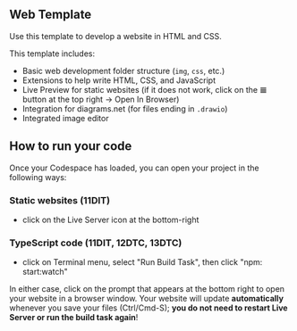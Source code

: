 ## Web Template

Use this template to develop a website in HTML and CSS.

This template includes:

- Basic web development folder structure (`img`, `css`, etc.)
- Extensions to help write HTML, CSS, and JavaScript
- Live Preview for static websites (if it does not work, click on the 𝌆 button at the top right → Open In Browser)
- Integration for diagrams.net (for files ending in `.drawio`)
- Integrated image editor

## How to run your code

Once your Codespace has loaded, you can open your project in the following ways:

### Static websites (11DIT)

- click on the Live Server icon at the bottom-right

### TypeScript code (11DIT, 12DTC, 13DTC)

- click on Terminal menu, select "Run Build Task", then click "npm: start:watch"

In either case, click on the prompt that appears at the bottom right to open your website in a browser window. Your website will update **automatically** whenever you save your files (Ctrl/Cmd-S); **you do not need to restart Live Server or run the build task again**!
